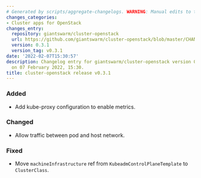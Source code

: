 ```yaml
---
# Generated by scripts/aggregate-changelogs. WARNING: Manual edits to this files will be overwritten.
changes_categories:
- Cluster apps for OpenStack
changes_entry:
  repository: giantswarm/cluster-openstack
  url: https://github.com/giantswarm/cluster-openstack/blob/master/CHANGELOG.md#031---2022-02-07
  version: 0.3.1
  version_tag: v0.3.1
date: '2022-02-07T15:30:57'
description: Changelog entry for giantswarm/cluster-openstack version 0.3.1, published
  on 07 February 2022, 15:30.
title: cluster-openstack release v0.3.1
---
```


### Added
- Add kube-proxy configuration to enable metrics.
### Changed
- Allow traffic between pod and host network.
### Fixed
- Move `machineInfrastructure` ref from `KubeadmControlPlaneTemplate` to `ClusterClass`.

